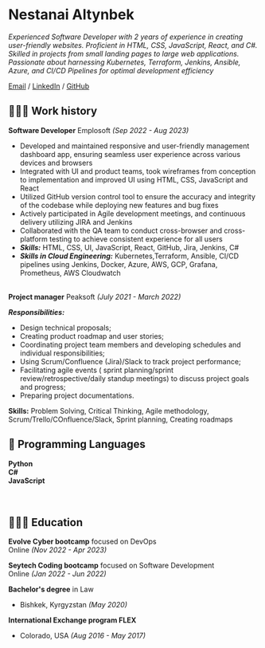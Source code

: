 # Nestanai Altynbek

_Experienced Software Developer with 2 years of experience in  creating user-friendly websites. Proficient in HTML, CSS, JavaScript, React, and C#. Skilled in projects from small landing pages to large web applications. Passionate about harnessing Kubernetes, Terraform, Jenkins, Ansible, Azure, and CI/CD Pipelines for optimal development efficiency_ <br>

[Email](mailto:altneska@gmail.com) / [LinkedIn](https://www.linkedin.com/in/nestanai/) / [GitHub](https://github.com/altneska/) 

## 👩🏼‍💻 Work history

**Software Developer** Emplosoft _(Sep 2022 - Aug 2023)_ <br>
  - Developed and maintained responsive and user-friendly management dashboard app, ensuring seamless user experience across various devices and browsers
  - Integrated with UI and product teams, took wireframes from conception to implementation and improved UI using HTML, CSS, JavaScript and React
  - Utilized GitHub version control tool to ensure the accuracy and integrity of the codebase while deploying new features and bug fixes
  - Actively participated in Agile development meetings, and continuous delivery utilizing JIRA and Jenkins
  - Collaborated with the QA team to conduct cross-browser and cross-platform testing to achieve consistent experience for all users
  - **_Skills:_**  HTML, CSS, UI, JavaScript, React, GitHub, Jira, Jenkins, C#
  - **_Skills in Cloud Engineering:_**  Kubernetes,Terraform, Ansible, CI/CD pipelines using Jenkins, Docker, Azure, AWS, GCP, Grafana, Prometheus, AWS Cloudwatch
<br><br>

**Project manager** Peaksoft _(July 2021 - March 2022)_ <br>

**_Responsibilities:_**
- Design technical proposals;
- Creating product roadmap and user stories;
- Coordinating project team members and developing schedules and individual responsibilities;
- Using Scrum/Confluence (Jira)/Slack to track project performance;
- Facilitating agile events ( sprint planning/sprint review/retrospective/daily standup meetings) to discuss project goals and progress;
- Preparing project documentations.
  
**Skills:** Problem Solving, Critical Thinking, Agile methodology, Scrum/Trello/COnfluence/Slack, Sprint planning, Creating roadmaps

## 💬 Programming Languages

 **Python** <br>
 **C#** <br>
 **JavaScript** <br>
 <br><br>


## 👩🏼‍🎓 Education
  
**Evolve Cyber bootcamp** focused on DevOps<br>
 Online  _(Nov 2022 - Apr 2023)_ <br>

**Seytech Coding bootcamp** focused on Software Development<br>
Online  _(Jan 2022 - Jun 2022)_

**Bachelor's degree** in Law<br>
- Bishkek, Kyrgyzstan _(May 2020)_

**International Exchange program FLEX**<br>
- Colorado, USA _(Aug 2016 - May 2017)_
